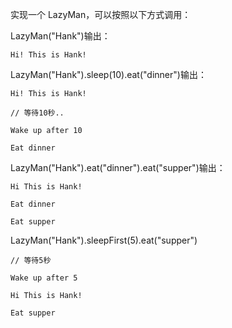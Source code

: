 实现一个 LazyMan，可以按照以下方式调用：

LazyMan("Hank")输出：

```
Hi! This is Hank!
```

LazyMan("Hank").sleep(10).eat("dinner")输出：

```
Hi! This is Hank!

// 等待10秒..

Wake up after 10

Eat dinner
```


LazyMan("Hank").eat("dinner").eat("supper")输出：
```
Hi This is Hank!

Eat dinner

Eat supper
```


LazyMan("Hank").sleepFirst(5).eat("supper")

```
// 等待5秒

Wake up after 5

Hi This is Hank!

Eat supper
```
